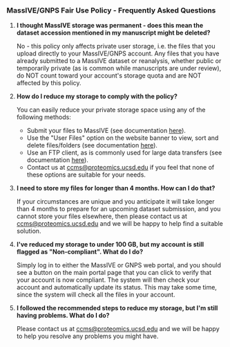 ### MassIVE/GNPS Fair Use Policy - Frequently Asked Questions
1. **I thought MassIVE storage was permanent - does this mean the dataset accession mentioned in my manuscript might be deleted?**

    No - this policy only affects private user storage, i.e. the files that you upload directly to your MassIVE/GNPS account. Any files that you have already submitted to a MassIVE dataset or reanalysis, whether public or temporarily private (as is common while manuscripts are under review), do NOT count toward your account's storage quota and are NOT affected by this policy.

2. **How do I reduce my storage to comply with the policy?**

    You can easily reduce your private storage space using any of the following methods:

    - Submit your files to MassIVE (see documentation [here](submission_workflow.md)).
    - Use the "User Files" option on the website banner to view, sort and delete files/folders (see documentation [here](user_file_management.md)).
    - Use an FTP client, as is commonly used for large data transfers (see documentation [here](upload_data.md)).
    - Contact us at [ccms@proteomics.ucsd.edu](mailto:ccms@proteomics.ucsd.edu) if you feel that none of these options are suitable for your needs.

3. **I need to store my files for longer than 4 months. How can I do that?**

    If your circumstances are unique and you anticipate it will take longer than 4 months to prepare for an upcoming dataset submission, and you cannot store your files elsewhere, then please contact us at [ccms@proteomics.ucsd.edu](mailto:ccms@proteomics.ucsd.edu) and we will be happy to help find a suitable solution.

4. **I've reduced my storage to under 100 GB, but my account is still flagged as "Non-compliant". What do I do?**

    Simply log in to either the MassIVE or GNPS web portal, and you should see a button on the main portal page that you can click to verify that your account is now compliant. The system will then check your account and automatically update its status. This may take some time, since the system will check all the files in your account.

5. **I followed the recommended steps to reduce my storage, but I'm still having problems. What do I do?**

    Please contact us at [ccms@proteomics.ucsd.edu](mailto:ccms@proteomics.ucsd.edu) and we will be happy to help you resolve any problems you might have.
